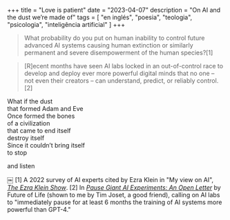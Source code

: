 +++
title = "Love is patient"
date = "2023-04-07"
description = "On AI and the dust we’re made of"
tags = [
    "en inglés", "poesia", "teologia", "psicologia", "inteligência artificial"
]
+++

>What probability do you put on human inability to control future advanced AI systems causing human extinction or similarly permanent and severe disempowerment of the human species?[1]

>[R]ecent months have seen AI labs locked in an out-of-control race to develop and deploy ever more powerful digital minds that no one – not even their creators – can understand, predict, or reliably control.[2]

What if the dust  
that formed Adam and Eve  
Once formed the bones  
of a civilization  
that came to end itself  
destroy itself  
Since it couldn’t bring itself  
to stop  

and listen

￼
[1] A 2022 survey of AI experts cited by Ezra Klein in "My view on AI", [_The Ezra Klein Show_](https://pca.st/episode/c631ce08-07fd-4c3a-a0d9-44d60e764fd5).
[2] In [_Pause Giant AI Experiments: An Open Letter_](https://futureoflife.org/open-letter/pause-giant-ai-experiments/) by Future of Life (shown to me by Tim Joset, a good friend), calling on AI labs to "immediately pause for at least 6 months the training of AI systems more powerful than GPT-4."
